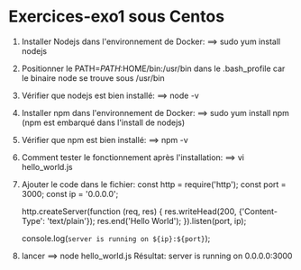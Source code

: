 # Exercices-exo1 sous Centos

1) Installer Nodejs dans l'environnement de Docker:
  ==> sudo yum install nodejs
2) Positionner le PATH=$PATH:$HOME/bin:/usr/bin dans le .bash_profile car le binaire node se trouve sous /usr/bin
3) Vérifier que nodejs est bien installé:
  ==> node -v
4) Installer npm dans l'environnement de Docker:
  ==> sudo yum install npm (npm est embarqué dans l'install de nodejs)
5) Vérifier que npm est bien installé:
  ==> npm -v
6) Comment tester le fonctionnement après l'installation:
  ==> vi hello_world.js
7) Ajouter le code dans le fichier:
   const http = require('http');
   const port = 3000;
   const ip = '0.0.0.0';

   http.createServer(function (req, res) {
     res.writeHead(200, {'Content-Type': 'text/plain'});
     res.end('Hello World');
   }).listen(port, ip);

   console.log(`server is running on ${ip}:${port}`);
  
 8) lancer ==> node hello_world.js
    Résultat: 
    server is running on 0.0.0.0:3000
